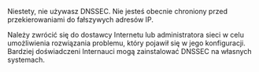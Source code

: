 
Niestety, nie używasz DNSSEC. Nie jesteś obecnie chroniony 
przed przekierowaniami do fałszywych adresów IP.

Należy zwrócić się do dostawcy Internetu lub administratora sieci w celu umożliwienia rozwiązania problemu, 
który pojawił się w jego konfiguracji. 
Bardziej doświadczeni Internauci mogą zainstalować DNSSEC na własnych systemach.
